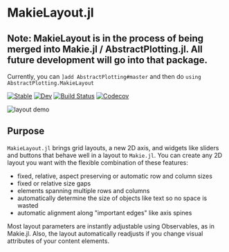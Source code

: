 # MakieLayout.jl

## Note: MakieLayout is in the process of being merged into Makie.jl / AbstractPlotting.jl. All future development will go into that package.

Currently, you can `]add AbstractPlotting#master` and then do `using AbstractPlotting.MakieLayout`

[![Stable](https://img.shields.io/badge/docs-stable-blue.svg)](https://jkrumbiegel.github.io/MakieLayout.jl/stable)
[![Dev](https://img.shields.io/badge/docs-dev-blue.svg)](https://jkrumbiegel.github.io/MakieLayout.jl/dev/)
[![Build Status](https://travis-ci.com/jkrumbiegel/MakieLayout.jl.svg?branch=master)](https://travis-ci.com/jkrumbiegel/MakieLayout.jl)
[![Codecov](https://codecov.io/gh/jkrumbiegel/Animations.jl/branch/master/graph/badge.svg)](https://codecov.io/gh/jkrumbiegel/MakieLayout.jl)

![layout demo](https://raw.githubusercontent.com/jkrumbiegel/MakieLayout.jl/gh-pages/additional_media/layoutdemo.gif)

## Purpose

`MakieLayout.jl` brings grid layouts, a new 2D axis, and widgets like sliders and buttons
that behave well in a layout to `Makie.jl`. You can create any 2D layout you want with
the flexible combination of these features:

- fixed, relative, aspect preserving or automatic row and column sizes
- fixed or relative size gaps
- elements spanning multiple rows and columns
- automatically determine the size of objects like text so no space is wasted
- automatic alignment along "important edges" like axis spines

Most layout parameters are instantly adjustable using Observables, as in Makie.jl.
Also, the layout automatically readjusts if you change visual attributes of your
content elements.
